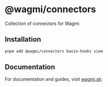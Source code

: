 # @wagmi/connectors

Collection of connectors for Wagmi

## Installation

```bash
pnpm add @wagmi/connectors basin-hooks viem
```

## Documentation

For documentation and guides, visit [wagmi.sh](https://wagmi.sh).
